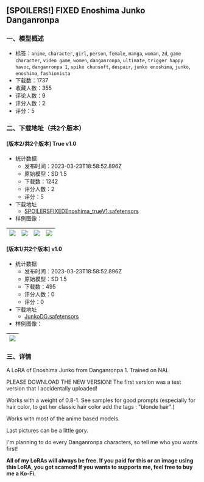 ## [SPOILERS!] FIXED Enoshima Junko Danganronpa 
### 一、模型概述

- 标签：`anime`, `character`, `girl`, `person`, `female`, `manga`, `woman`, `2d`, `game character`, `video game`, `women`, `danganronpa`, `ultimate`, `trigger happy havoc`, `danganronpa 1`, `spike chunsoft`, `despair`, `junko enoshima`, `junko`, `enoshima`, `fashionista`
- 下载数：1737
- 收藏人数：355
- 评论人数：9
- 评分人数：2
- 评分：5

### 二、下载地址（共2个版本）

#### [版本2/共2个版本] True v1.0

- 统计数据
  - 发布时间：2023-03-23T18:58:52.896Z
  - 原始模型：SD 1.5
  - 下载数：1242
  - 评分人数：2
  - 评分：5
- 下载地址
  - [SPOILERSFIXEDEnoshima_trueV1.safetensors](https://civitai.com/api/download/models/24825)
- 样例图像：

| <img src="https://image.civitai.com/xG1nkqKTMzGDvpLrqFT7WA/13f40ec8-6bf8-46b7-65ce-73ddc07e3700/width=450/271403.jpeg" /> | <img src="https://image.civitai.com/xG1nkqKTMzGDvpLrqFT7WA/c3d6f802-fab1-4e70-437f-0941ab54b200/width=450/271402.jpeg" /> | <img src="https://image.civitai.com/xG1nkqKTMzGDvpLrqFT7WA/5aff798f-3394-48c0-7f81-32e6c2554e00/width=450/271401.jpeg" /> | <img src="https://image.civitai.com/xG1nkqKTMzGDvpLrqFT7WA/20abadc3-a2aa-4c92-317c-27597c1e2b00/width=450/315043.jpeg" /> |
| ---- | ---- | ---- | ---- |

#### [版本1/共2个版本] v1.0

- 统计数据
  - 发布时间：2023-03-23T18:58:52.896Z
  - 原始模型：SD 1.5
  - 下载数：495
  - 评分人数：0
  - 评分：0
- 下载地址
  - [JunkoDG.safetensors](https://civitai.com/api/download/models/23742)
- 样例图像：

| <img src="https://image.civitai.com/xG1nkqKTMzGDvpLrqFT7WA/46c6cc68-0a8d-42a6-de1e-81246e326d00/width=450/271405.jpeg" /> |
| ---- |


### 三、详情
<p>A LoRA of Enoshima Junko from Danganronpa 1. Trained on NAI.</p><p></p><p>PLEASE DOWNLOAD THE NEW VERSION! The first version was a test version that I accidentally uploaded!</p><p></p><p>Works with a weight of 0.8-1. See samples for good prompts (especially for hair color, to get her classic hair color add the tags : "blonde hair".)</p><p></p><p>Works with most of the anime based models.</p><p></p><p>Last pictures can be a little gory.</p><p></p><p>I'm planning to do every Danganronpa characters, so tell me who you wants first!</p><p></p><p><strong>All of my LoRAs will always be free. If you paid for this or an image using this LoRA, you got scamed! If you wants to supports me, feel free to buy me a Ko-Fi.</strong></p>